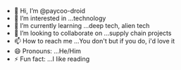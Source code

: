 - 👋 Hi, I’m @paycoo-droid
- 👀 I’m interested in ...technology
- 🌱 I’m currently learning ...deep tech, alien tech
- 💞️ I’m looking to collaborate on ...supply chain projects
- 📫 How to reach me ...You don't but if you do, i'd love it
- 😄 Pronouns: ...He/Him
- ⚡ Fun fact: ...I like reading

<!---
paycoo-droid/paycoo-droid is a ✨ special ✨ repository because its `README.md` (this file) appears on your GitHub profile.
You can click the Preview link to take a look at your changes.
--->
